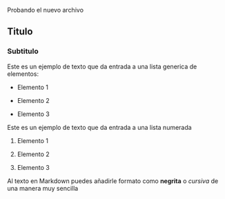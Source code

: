 Probando el nuevo archivo
## Titulo

### Subtitulo

Este es un ejemplo de texto que da entrada a una lista generica de elementos:

- Elemento 1

- Elemento 2

- Elemento 3

Este es un ejemplo de texto que da entrada a una lista numerada

1. Elemento 1

2. Elemento 2

3. Elemento 3

Al texto en Markdown puedes añadirle formato como **negrita** o *cursiva* de una manera muy sencilla



